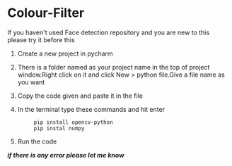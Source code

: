 # Colour-Filter

If you haven't used Face detection repository and you are new to this please try it before this

1. Create a new project in pycharm

2. There is a folder named as your project name in the top of project window.Right click on it and click New > python file.Give a file name as you want

3. Copy the code given and paste it in the file

4. In the terminal type these commands and hit enter

            pip install opencv-python
            pip instal numpy

5. Run the code

 ***if there is any error please let me know***
